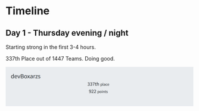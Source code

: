 # Timeline


## Day 1 - Thursday evening / night
Starting strong in the first 3-4 hours.

337th Place out of 1447 Teams. Doing good.

![image](assets/EndOfDay1.PNG)